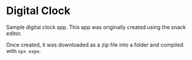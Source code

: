 # Digital Clock

Sample digital clock app.  This app was originally created using the snack editor.

Once created, it was downloaded as a zip file into a folder and compiled
with `npx expo`.
